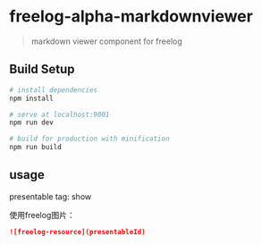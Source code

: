 # freelog-alpha-markdownviewer

> markdown viewer component for freelog

## Build Setup

``` bash
# install dependencies
npm install

# serve at localhost:9001
npm run dev

# build for production with minification
npm run build
```

## usage
presentable tag: show

使用freelog图片：
```markdown
![freelog-resource](presentableId)
```
